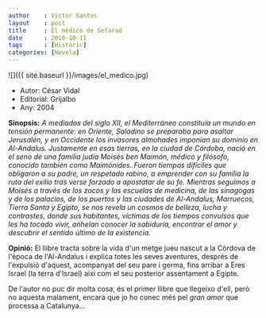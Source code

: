 ```yaml
---
author    : Victor Santos
layout    : post
title     : El médico de Sefarad
date      : 2010-10-11
tags      : [Históric]
categories: [Novela]
---
```

![]({{ site.baseurl }}/images/el_medico.jpg)

- Autor: César Vidal
- Editorial: Grijalbo
- Any: 2004

<!--more-->

**Sinopsis:** *A mediados del siglo XII, el Mediterráneo constituía un mundo en tensión permanente: en Oriente, Saladino se preparaba para asaltar Jerusalén, y en Occidente los invasores almohades imponían su dominio en Al-Andalus. Justamente en esas tierras, en la ciudad de Córdoba, nació en el seno de una familia judía Moisés ben Maimón, médico y filósofo, conocido también como Maimónides. Fueron tiempos difíciles que obligaron a su padre, un respetado rabino, a emprender con su familia la ruta del exilio tras verse forzado a apostatar de su fe.
Mientras seguimos a Moisés a través de los zocos y las escuelas de medicina, de las sinagogas y de los palacios, de los puertos y las ciudades de Al-Andalus, Marruecos, Tierra Santa y Egipto, se nos revela un cosmos de belleza, lucha y contrastes, donde sus habitantes, víctimas de los tiempos convulsos que les ha tocado vivir, anhelan conocer la sabiduría, encontrar el amor y descubrir el sentido último de la existencia.*

**Opinió:** El llibre tracta sobre la vida d'un metge jueu nascut a la Còrdova de l'època de l'Al-Andalus i explica totes les seves aventures, després de l'expulsió d'aquest, acompanyat del seu pare i germa, fins arribar a Eres Israel (la terra d'Israel) així com el seu posterior assentament a Egipte.

De l'autor no puc dir molta cosa, és el primer llibre que llegeixo d'ell, però no aquesta malament, encara que jo ho conec més pel *gran amor* que processa a Catalunya…

